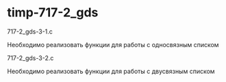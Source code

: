 # timp-717-2_gds

717-2_gds-3-1.c

Необходимо реализовать функции для работы с односвязным списком

717-2_gds-3-2.c

Необходимо реализовать функции для работы с двусвязным списком
